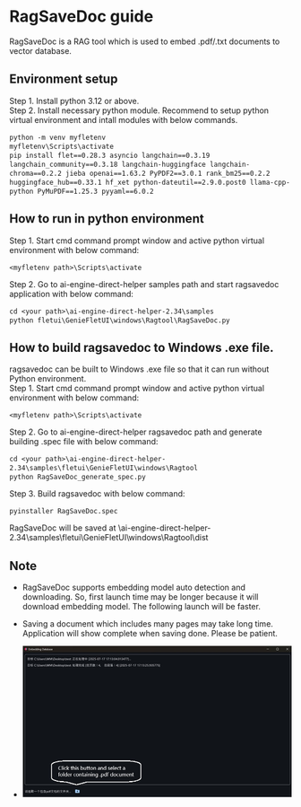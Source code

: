 # RagSaveDoc guide

RagSaveDoc is a RAG tool which is used to embed .pdf/.txt documents to vector database.

## Environment setup

Step 1. Install python 3.12 or above.<br>
Step 2. Install necessary python module. Recommend to setup python virtual environment and intall modules with below commands.<br>
```
python -m venv myfletenv
myfletenv\Scripts\activate
pip install flet==0.28.3 asyncio langchain==0.3.19 langchain_community==0.3.18 langchain-huggingface langchain-chroma==0.2.2 jieba openai==1.63.2 PyPDF2==3.0.1 rank_bm25==0.2.2 huggingface_hub==0.33.1 hf_xet python-dateutil==2.9.0.post0 llama-cpp-python PyMuPDF==1.25.3 pyyaml==6.0.2
```

## How to run in python environment

Step 1. Start cmd command prompt window and active python virtual environment with below command:
```
<myfletenv path>\Scripts\activate
```
Step 2. Go to ai-engine-direct-helper samples path and start ragsavedoc application with below command:
```
cd <your path>\ai-engine-direct-helper-2.34\samples
python fletui\GenieFletUI\windows\Ragtool\RagSaveDoc.py
```

## How to build ragsavedoc to Windows .exe file.

ragsavedoc can be built to Windows .exe file so that it can run without Python environment.<br>
Step 1. Start cmd command prompt window and active python virtual environment with below command:
```
<myfletenv path>\Scripts\activate
```
Step 2. Go to ai-engine-direct-helper ragsavedoc path and generate building .spec file with below command:
```
cd <your path>\ai-engine-direct-helper-2.34\samples\fletui\GenieFletUI\windows\Ragtool
python RagSaveDoc_generate_spec.py
```
Step 3. Build ragsavedoc with below command:
```
pyinstaller RagSaveDoc.spec
```
RagSaveDoc will be saved at <your path>\ai-engine-direct-helper-2.34\samples\fletui\GenieFletUI\windows\Ragtool\dist <br>

## Note

 - RagSaveDoc supports embedding model auto detection and downloading. So, first launch time may be longer because it will download embedding model. The following launch will be faster.
 - Saving a document which includes many pages may take long time. Application will show complete when saving done. Please be patient.
 
 - ![image-RagSaveDoc_PrintScreen](assets/RagSaveDoc_PrintScreen.jpg)